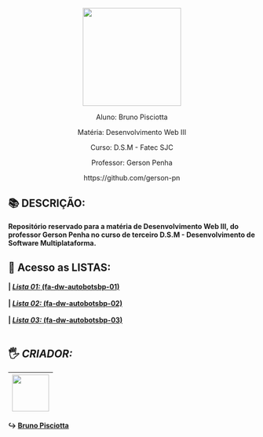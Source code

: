 <p align="center"><img src="https://github.com/bruno-pisciotta281/Index.html/blob/master/img/LOGO.PNG" width="200px;"/></p>


<p align="center">Aluno: Bruno Pisciotta</p>
<p align="center">Matéria: Desenvolvimento Web III</p>
<p align="center">Curso: D.S.M - Fatec SJC</p>
<p align="center">Professor: Gerson Penha </p> 
<p align="center">https://github.com/gerson-pn</p> 

## :books: DESCRIÇÃO: 
<b>
Repositório reservado para a matéria de Desenvolvimento Web III, do professor Gerson Penha no curso de terceiro D.S.M - Desenvolvimento de Software Multiplataforma.

## :pushpin: Acesso as LISTAS: 

| [*Lista 01:* (fa-dw-autobotsbp-01)](https://github.com/bruno-pisciotta281/fa-dw-autobotsbp/tree/fa-dw-autobotsbp-01) <br><br>
| [*Lista 02:* (fa-dw-autobotsbp-02)](https://github.com/bruno-pisciotta281/fa-dw-autobotsbp/tree/fa-dw-autobotsbp-02) <br><br>
| [*Lista 03:* (fa-dw-autobotsbp-03)](https://github.com/bruno-pisciotta281/fa-dw-autobotsbp/tree/fa-dw-autobotsbp-03) <br><br>

## <a name="criador">&#128400;</a> *CRIADOR:*


| [<img src="https://github.com/bruno-pisciotta281/Index.html/blob/master/img/me.jpg" width="75px;"/>](https://github.com/guilhermerodz) |
| :------------------------------------------------------------------------------------------------------------------------: |

:arrow_right_hook: [Bruno Pisciotta](https://github.com/bruno-pisciotta281)

